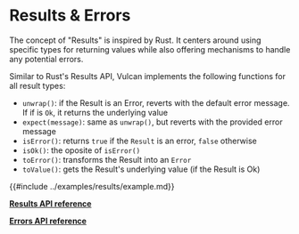 # Results \& Errors

The concept of "Results" is inspired by Rust. It centers around using specific types for returning values while also offering mechanisms to handle any potential errors.

Similar to Rust's Results API, Vulcan implements the following functions for all result types:
- `unwrap()`: if the Result is an Error, reverts with the default error message. If if is `Ok`, it returns the underlying value
- `expect(message)`: same as `unwrap()`, but reverts with the provided error message
- `isError()`: returns `true` if the `Result` is an error, `false` otherwise
- `isOk()`: the oposite of `isError()`
- `toError()`: transforms the Result into an `Error`
- `toValue()`: gets the Result's underlying value (if the Result is Ok)

{{#include ../examples/results/example.md}}

[**Results API reference**](../references/Result.md)

[**Errors API reference**](../references/Error.md)

